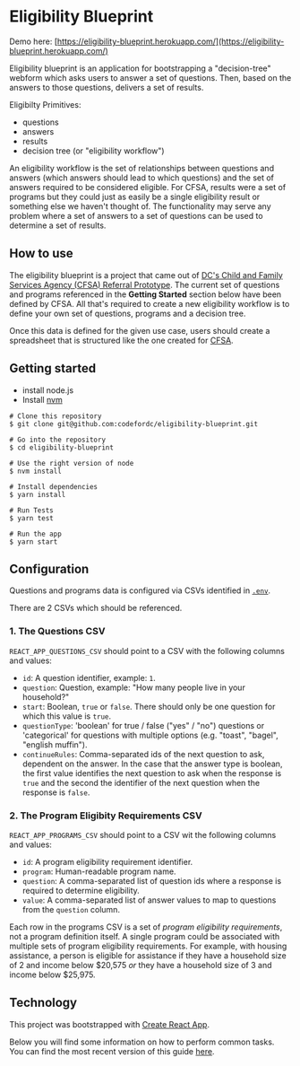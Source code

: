 # Eligibility Blueprint

Demo here: [https://eligibility-blueprint.herokuapp.com/](https://eligibility-blueprint.herokuapp.com/)

Eligibility blueprint is an application for bootstrapping a "decision-tree" webform which asks users to answer a set of questions. Then, based on the answers to those questions, delivers a set of results.

Eligibilty Primitives:

* questions
* answers
* results
* decision tree (or "eligibility workflow")

An eligibility workflow is the set of relationships between questions and answers (which answers should lead to which questions) and the set of answers required to be considered eligible. For CFSA, results were a set of programs but they could just as easily be a single eligibility result or something else we haven't thought of. The functionality may serve any problem where a set of answers to a set of questions can be used to determine a set of results.

## How to use

The eligibility blueprint is a project that came out of [DC's Child and Family Services Agency (CFSA) Referral Prototype](https://github.com/codefordc/cfsa-referral). The current set of questions and programs referenced in the **Getting Started** section below have been defined by CFSA. All that's required to create a new eligibility workflow is to define your own set of questions, programs and a decision tree.

Once this data is defined for the given use case, users should create a spreadsheet that is structured like the one created for [CFSA](https://docs.google.com/spreadsheets/d/1nI45sZOZ6Qg2JUuQIjWk6OHl353dcvV7_7p-NcYaMBg/edit#gid=0).

## Getting started 

* install node.js
* Install [nvm](https://github.com/creationix/nvm#install-script)

```
# Clone this repository
$ git clone git@github.com:codefordc/eligibility-blueprint.git

# Go into the repository
$ cd eligibility-blueprint 

# Use the right version of node
$ nvm install

# Install dependencies
$ yarn install

# Run Tests
$ yarn test

# Run the app
$ yarn start
```

## Configuration

Questions and programs data is configured via CSVs identified in [`.env`](./.env).

There are 2 CSVs which should be referenced.

### 1. The Questions CSV

`REACT_APP_QUESTIONS_CSV` should point to a CSV with the following columns and values:

* `id`: A question identifier, example: `1`.
* `question`: Question, example: "How many people live in your household?"
* `start`: Boolean, `true` or `false`. There should only be one question for which this value is `true`.
* `questionType`: 'boolean' for true / false ("yes" / "no") questions or 'categorical' for questions with multiple options (e.g. "toast", "bagel", "english muffin").
* `continueRules`: Comma-separated ids of the next question to ask, dependent on the answer. In the case that the answer type is boolean, the first value identifies the next question to ask when the response is `true` and the second the identifier of the next question when the response is `false`.

### 2. The Program Eligibity Requirements CSV

`REACT_APP_PROGRAMS_CSV` should point to a CSV wit the following columns and values:

* `id`: A program eligibility requirement identifier.
* `program`: Human-readable program name.
* `question`: A comma-separated list of question ids where a response is required to determine eligibility.
* `value`: A comma-separated list of answer values to map to questions from the `question` column.

Each row in the programs CSV is a set of _program eligibility requirements_, not a program definition itself. A single program could be associated with multiple sets of program eligibility requirements. For example, with housing assistance, a person is eligible for assistance if they have a household size of 2 and income below $20,575 _or_ they have a household size of 3 and income below $25,975.

## Technology

This project was bootstrapped with [Create React App](https://github.com/facebookincubator/create-react-app).

Below you will find some information on how to perform common tasks.<br>
You can find the most recent version of this guide [here](https://github.com/facebookincubator/create-react-app/blob/master/packages/react-scripts/template/README.md).

